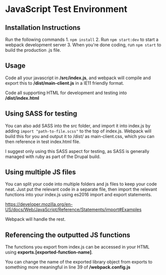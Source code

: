 # JavaScript Test Environment

## Installation Instructions

Run the following commands
	1. `` npm install ``
	2. Run `` npm start:dev `` to start a webpack development server
	3. When you're done coding, run `` npm start `` to build the production .js file.

## Usage

Code all your javascript in **/src/index.js**, and webpack will compile and export this to **/dist/main-client.js** in a IE11 friendly format.

Code all supporting HTML for development and testing into **/dist/index.html**

## Using SASS for testing

You can also add SASS into the src folder, and import it into index.js by adding `` import "path-to-file.scss" `` to the top of index.js. Webpack will build this for you and output it to /dist/ as main-client.css, which you can then reference in test index.html file.

I suggest only using this SASS aspect for testing, as SASS is generally managed with ruby as part of the Drupal build.

## Using multiple JS files

You can split your code into multiple folders and js files to keep your code neat. Just put the relevant code in a separate file, then import the relevant functions into your index.js using es2016 import and export statements.

https://developer.mozilla.org/en-US/docs/Web/JavaScript/Reference/Statements/import#Examples

Webpack will handle the rest.

## Referencing the outputted JS functions

The functions you export from index.js can be accessed in your HTML using **exports.[exported-function-name]**.

You can change the name of the exported library object from exports to something more meaningful in line 39 of **/webpack.config.js**

